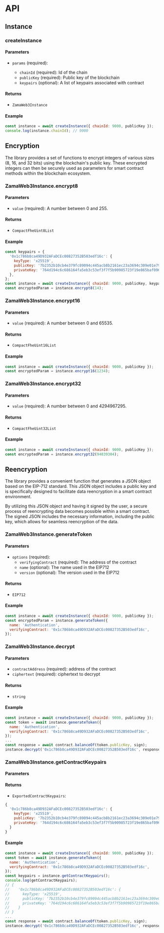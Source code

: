 # API

## Instance

### createInstance

#### Parameters

- `params` (required):

  - `chainId` (required): Id of the chain
  - `publicKey` (required): Public key of the blockchain
  - `keypairs` (optional): A list of keypairs associated with contract

#### Returns

- `ZamaWeb3Instance`

#### Example

```javascript
const instance = await createInstance({ chainId: 9000, publicKey });
console.log(instance.chainId); // 9000
```

## Encryption

The library provides a set of functions to encrypt integers of various sizes (8, 16, and 32 bits) using the blockchain's public key. These encrypted integers can then be securely used as parameters for smart contract methods within the blockchain ecosystem.

### ZamaWeb3Instance.encrypt8

#### Parameters

- `value` (required): A number between 0 and 255.

#### Returns

- `CompactFheUint8List`

#### Example

```javascript
const keypairs = {
  '0x1c786b8ca49D932AFaDCEc00827352B503edf16c': {
    keyType: 'x25519',
    publicKey: '7b2352b10cb4e379fc89094c445acb8b2161ec23a3694c309e01e797ab2bae22',
    privateKey: '764d194c6c686164fa5eb3c53ef3f7f5b90985723f19e865baf0961dd28991eb',
  },
};
const instance = await createInstance({ chainId: 9000, publicKey, keypairs });
const encryptedParam = instance.encrypt8(14);
```

### ZamaWeb3Instance.encrypt16

#### Parameters

- `value` (required): A number between 0 and 65535.

#### Returns

- `CompactFheUint16List`

#### Example

```javascript
const instance = await createInstance({ chainId: 9000, publicKey });
const encryptedParam = instance.encrypt16(1234);
```

### ZamaWeb3Instance.encrypt32

#### Parameters

- `value` (required): A number between 0 and 4294967295.

#### Returns

- `CompactFheUint32List`

#### Example

```javascript
const instance = await createInstance({ chainId: 9000, publicKey });
const encryptedParam = instance.encrypt32(94839304);
```

## Reencryption

The library provides a convenient function that generates a JSON object based on the EIP-712 standard. This JSON object includes a public key and is specifically designed to facilitate data reencryption in a smart contract environment.

By utilizing this JSON object and having it signed by the user, a secure process of reencrypting data becomes possible within a smart contract. The signed JSON includes the necessary information, including the public key, which allows for seamless reencryption of the data.

### ZamaWeb3Instance.generateToken

#### Parameters

- `options` (required):
  - `verifyingContract` (required): The address of the contract
  - `name` (optional): The name used in the EIP712
  - `version` (optional): The version used in the EIP712

#### Returns

- `EIP712`

#### Example

```javascript
const instance = await createInstance({ chainId: 9000, publicKey });
const encryptedParam = instance.generateToken({
  name: 'Authentication',
  verifyingContract: '0x1c786b8ca49D932AFaDCEc00827352B503edf16c',
});
```

### ZamaWeb3Instance.decrypt

#### Parameters

- `contractAddress` (required): address of the contract
- `ciphertext` (required): ciphertext to decrypt

#### Returns

- `string`

#### Example

```javascript
const instance = await createInstance({ chainId: 9000, publicKey });
const token = await instance.generateToken({
  name: 'Authentication',
  verifyingContract: '0x1c786b8ca49D932AFaDCEc00827352B503edf16c',
});
...
const response = await contract.balanceOf(token.publicKey, sign);
instance.decrypt('0x1c786b8ca49D932AFaDCEc00827352B503edf16c', response)

```

### ZamaWeb3Instance.getContractKeypairs

#### Parameters

#### Returns

- `ExportedContractKeypairs`:

```javascript
{
  '0x1c786b8ca49D932AFaDCEc00827352B503edf16c': {
    keyType: 'x25519',
    publicKey: '7b2352b10cb4e379fc89094c445acb8b2161ec23a3694c309e01e797ab2bae22',
    privateKey: '764d194c6c686164fa5eb3c53ef3f7f5b90985723f19e865baf0961dd28991eb',
  }
}
```

#### Example

```javascript
const instance = await createInstance({ chainId: 9000, publicKey });
const token = await instance.generateToken({
  name: 'Authentication',
  verifyingContract: '0x1c786b8ca49D932AFaDCEc00827352B503edf16c',
});
const keypairs = instance.getContractKeypairs();
console.log(getContractKeypairs);
// {
//    '0x1c786b8ca49D932AFaDCEc00827352B503edf16c': {
//      keyType: 'x25519',
//      publicKey: '7b2352b10cb4e379fc89094c445acb8b2161ec23a3694c309e01e797ab2bae22',
//      privateKey: '764d194c6c686164fa5eb3c53ef3f7f5b90985723f19e865baf0961dd28991eb',
//    }
// }
...
const response = await contract.balanceOf(token.publicKey, sign);
instance.decrypt('0x1c786b8ca49D932AFaDCEc00827352B503edf16c', response)

```
